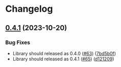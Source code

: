 # Changelog

## [0.4.1](https://github.com/GoogleCloudPlatform/synthetics-sdk-nodejs/compare/synthetics-sdk-mocha-v0.1.1...synthetics-sdk-mocha-v0.4.1) (2023-10-20)


### Bug Fixes

* Library should released as 0.4.0 ([#63](https://github.com/GoogleCloudPlatform/synthetics-sdk-nodejs/issues/63)) ([7bd5b0f](https://github.com/GoogleCloudPlatform/synthetics-sdk-nodejs/commit/7bd5b0f652c51bba93968e7d64378a12a70442dd))
* Library should released as 0.4.1 ([#65](https://github.com/GoogleCloudPlatform/synthetics-sdk-nodejs/issues/65)) ([d121209](https://github.com/GoogleCloudPlatform/synthetics-sdk-nodejs/commit/d1212092cfabd6ef0d08f551b6cb800cb5fbbb84))

